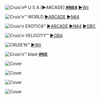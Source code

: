 <!--

<details>
<summary>layout: page
title: ""
permalink: https://jeuxsf.github.io/JSF/nintendo/cruisn/

</details>
  
#### hidden field with metadata

-->

![Cruis'n® U S A](https://www.mobygames.com/images/covers/l/54468-cruis-n-usa-nintendo-64-front-cover.jpg)
[►ARCADE] [**#N64**](https://ouo.io/VweQaEd) [►Wii](https://ouo.io/tzMgb5)

![Cruis'n™ WORLD]()
[►ARCADE]() [►N64]()

![Cruis'n EXOTICA™]()
[►ARCADE]() [►N64]() [►GBC]()

![Cruis'n VELOCITY™]()
[►GBA]()

![CRUIS'N™]()
[►Wii]()

![Cruis'n™ blast]()
[**#NS**]()

![Cover]()
[]()

![Cover]()
[]()

![Cover]()
[]()

![Cover]()
[]()
